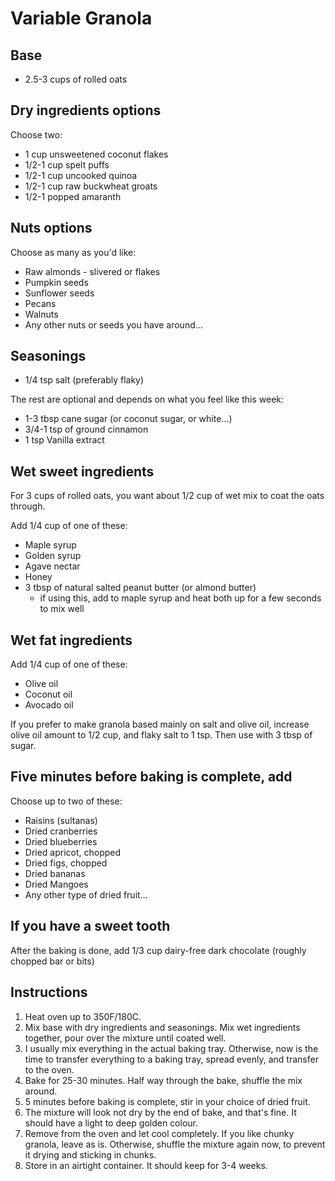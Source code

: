 # Variable Granola

## Base

- 2.5-3 cups of rolled oats

## Dry ingredients options

Choose two:

- 1 cup unsweetened coconut flakes
- 1/2-1 cup spelt puffs
- 1/2-1 cup uncooked quinoa
- 1/2-1 cup raw buckwheat groats
- 1/2-1 popped amaranth

## Nuts options

Choose as many as you'd like:

- Raw almonds - slivered or flakes
- Pumpkin seeds
- Sunflower seeds
- Pecans
- Walnuts
- Any other nuts or seeds you have around...

## Seasonings

- 1/4 tsp salt (preferably flaky)

The rest are optional and depends on what you feel like this week:

- 1-3 tbsp cane sugar (or coconut sugar, or white...)
- 3/4-1 tsp of ground cinnamon
- 1 tsp Vanilla extract

## Wet sweet ingredients

For 3 cups of rolled oats, you want about 1/2 cup
of wet mix to coat the oats through.

Add 1/4 cup of one of these:

- Maple syrup
- Golden syrup
- Agave nectar
- Honey
- 3 tbsp of natural salted peanut butter (or almond butter)
  - if using this, add to maple syrup
    and heat both up for a few seconds to mix well
 
## Wet fat ingredients

Add 1/4 cup of one of these:

- Olive oil
- Coconut oil
- Avocado oil

If you prefer to make granola based mainly on salt and olive oil,
increase olive oil amount to 1/2 cup, and flaky salt to 1 tsp.
Then use with 3 tbsp of sugar.

## Five minutes before baking is complete, add

Choose up to two of these:

- Raisins (sultanas)
- Dried cranberries
- Dried blueberries
- Dried apricot, chopped
- Dried figs, chopped
- Dried bananas
- Dried Mangoes
- Any other type of dried fruit...

## If you have a sweet tooth

After the baking is done,
add 1/3 cup dairy-free dark chocolate (roughly chopped bar or bits)

## Instructions

1. Heat oven up to 350F/180C.
1. Mix base with dry ingredients and seasonings.
   Mix wet ingredients together, pour over the mixture until coated well. 
1. I usually mix everything in the actual baking tray.
   Otherwise, now is the time to transfer everything to a baking tray,
   spread evenly, and transfer to the oven.
1. Bake for 25-30 minutes. Half way through the bake, shuffle the mix around.
1. 5 minutes before baking is complete, stir in your choice of dried fruit.
1. The mixture will look not dry by the end of bake, and that's fine.
   It should have a light to deep golden colour.
1. Remove from the oven and let cool completely.
   If you like chunky granola, leave as is.
   Otherwise, shuffle the mixture again now, to prevent it drying and sticking in chunks.
1. Store in an airtight container. It should keep for 3-4 weeks.
